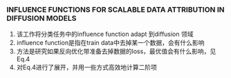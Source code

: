 ### INFLUENCE FUNCTIONS FOR SCALABLE DATA ATTRIBUTION IN DIFFUSION MODELS
1. 该工作将分类任务中的influence function adapt 到diffusion 领域
2. influence function是指在train data中去掉某一个数据，会有什么影响
3. 方法是研究如果反向优化带准备去掉数据的loss，最优值会有什么影响，见Eq.4
4. 对Eq.4进行了展开，并用一些方式高效地计算二阶项